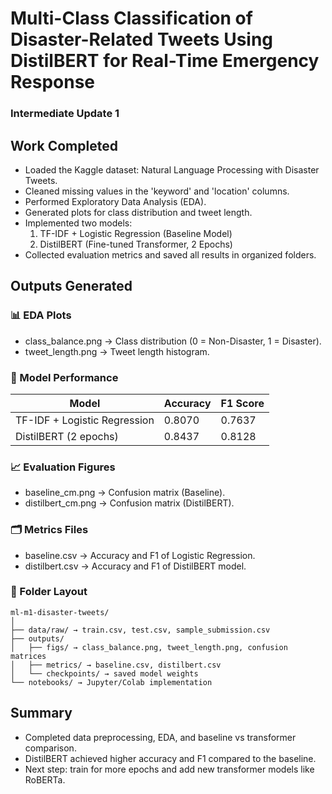 # Multi-Class Classification of Disaster-Related Tweets Using DistilBERT for Real-Time Emergency Response
### Intermediate Update 1

## Work Completed
- Loaded the Kaggle dataset: Natural Language Processing with Disaster Tweets.
- Cleaned missing values in the 'keyword' and 'location' columns.
- Performed Exploratory Data Analysis (EDA).
- Generated plots for class distribution and tweet length.
- Implemented two models:
  1) TF-IDF + Logistic Regression (Baseline Model)
  2) DistilBERT (Fine-tuned Transformer, 2 Epochs)
- Collected evaluation metrics and saved all results in organized folders.

## Outputs Generated
### 📊 EDA Plots
- class_balance.png  → Class distribution (0 = Non-Disaster, 1 = Disaster).
- tweet_length.png   → Tweet length histogram.

### 🤖 Model Performance
| Model | Accuracy | F1 Score |
|------|-----------|----------|
| TF-IDF + Logistic Regression | 0.8070 | 0.7637 |
| DistilBERT (2 epochs)        | 0.8437 | 0.8128 |

### 📈 Evaluation Figures
- baseline_cm.png   → Confusion matrix (Baseline).
- distilbert_cm.png → Confusion matrix (DistilBERT).

### 🗂️ Metrics Files
- baseline.csv  → Accuracy and F1 of Logistic Regression.
- distilbert.csv → Accuracy and F1 of DistilBERT model.

### 📁 Folder Layout
```
ml-m1-disaster-tweets/
│
├── data/raw/ → train.csv, test.csv, sample_submission.csv
├── outputs/
│   ├── figs/ → class_balance.png, tweet_length.png, confusion matrices
│   ├── metrics/ → baseline.csv, distilbert.csv
│   └── checkpoints/ → saved model weights
└── notebooks/ → Jupyter/Colab implementation
```

## Summary
- Completed data preprocessing, EDA, and baseline vs transformer comparison.
- DistilBERT achieved higher accuracy and F1 compared to the baseline.
- Next step: train for more epochs and add new transformer models like RoBERTa.